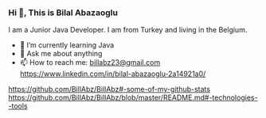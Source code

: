 ### Hi 👋, This is Bilal Abazaoglu

<!--
**BillAbz/BillAbz** is a ✨ _special_ ✨ repository because its `README.md` (this file) appears on your GitHub profile.
-->

I am a Junior Java Developer. I am from Turkey and living in the Belgium.

- 🌱 I’m currently learning Java
- 💬 Ask me about anything
- 📫 How to reach me: billabz23@gmail.com https://www.linkedin.com/in/bilal-abazaoglu-2a14921a0/


<!--
- 🔭 I’m currently working on ...
- 🌱 I’m currently learning Java
- 👯 I’m looking to collaborate on ...
- 🤔 I’m looking for help with ...
- 💬 Ask me about ...
- 📫 How to reach me: ...
- 😄 Pronouns: ...
- ⚡ Fun fact: ...
-->

https://github.com/BillAbz/BillAbz#-some-of-my-github-stats
https://github.com/BillAbz/BillAbz/blob/master/README.md#-technologies--tools
